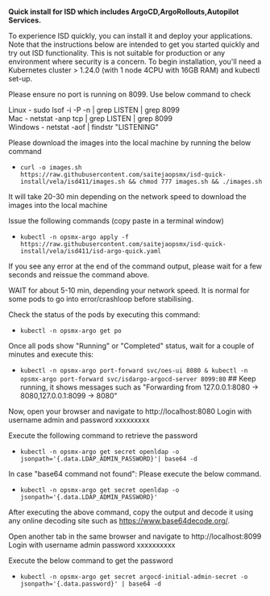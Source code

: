 **Quick install for ISD which includes ArgoCD,ArgoRollouts,Autopilot Services.**

To experience ISD quickly, you can install it and deploy your applications. Note that the instructions below are intended to get you started quickly and try out ISD functionality. This is not suitable for production or any environment where security is a concern.
To begin installation, you'll need a Kubernetes cluster > 1.24.0 (with 1 node 4CPU with 16GB RAM) and kubectl set-up.

Please ensure no port is running on 8099. Use below command to check

Linux   -  sudo lsof -i -P -n | grep LISTEN | grep 8099      
Mac     -     netstat -anp tcp | grep LISTEN | grep 8099        
Windows -   netstat -aof | findstr "LISTENING"            

Please download the images into the local machine by running the below command

- `curl -o images.sh https://raw.githubusercontent.com/saitejaopsmx/isd-quick-install/vela/isd411/images.sh && chmod 777 images.sh && ./images.sh`

It will take 20-30 min depending on the network speed to download the images into the local machine


Issue the following commands (copy paste in a terminal window)
- `kubectl -n opsmx-argo apply -f https://raw.githubusercontent.com/saitejaopsmx/isd-quick-install/vela/isd411/isd-argo-quick.yaml`

If you see any error at the end of the command output, please wait for a few seconds and reissue the command above. 

WAIT for about 5-10 min, depending your network speed.
It is normal for some pods to go into error/crashloop before stabilising.

Check the status of the pods by executing this command:
- `kubectl -n opsmx-argo get po`

Once all pods show "Running" or "Completed" status, wait for a couple of minutes and execute this:
- `kubectl -n opsmx-argo port-forward svc/oes-ui 8080 & kubectl -n opsmx-argo port-forward svc/isdargo-argocd-server 8099:80` ## Keep running, it shows messages such as "Forwarding from 127.0.0.1:8080 -> 8080,127.0.0.1:8099 -> 8080"

Now, open your browser and navigate to http://localhost:8080
Login with username admin and password xxxxxxxxx

Execute the following command to retrieve the password

- `kubectl -n opsmx-argo get secret openldap -o jsonpath='{.data.LDAP_ADMIN_PASSWORD}'| base64 -d`

In case "base64 command not found":  Please execute the below command. 

- `kubectl -n opsmx-argo get secret openldap -o jsonpath='{.data.LDAP_ADMIN_PASSWORD}'`

After executing the above command, copy the output and decode it using any online decoding site such as https://www.base64decode.org/.

Open another tab in the same browser and navigate to http://localhost:8099
Login with username admin password xxxxxxxxxx

Execute the below command to get the password

- `kubectl -n opsmx-argo get secret argocd-initial-admin-secret -o jsonpath='{.data.password}' | base64 -d`
